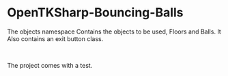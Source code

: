 # OpenTKSharp-Bouncing-Balls
<p>The objects namespace Contains the objects to be used, Floors and Balls. It Also contains an exit button class.</p>
</br>
<p>The project comes with a test.</p>
